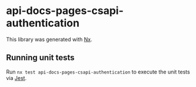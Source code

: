 # api-docs-pages-csapi-authentication

This library was generated with [Nx](https://nx.dev).

## Running unit tests

Run `nx test api-docs-pages-csapi-authentication` to execute the unit tests via [Jest](https://jestjs.io).
